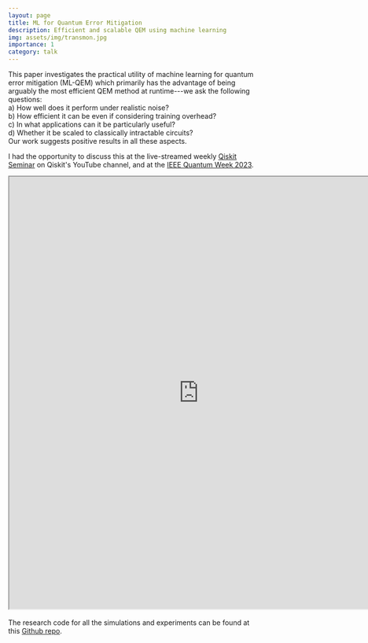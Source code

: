 ```yaml
---
layout: page
title: ML for Quantum Error Mitigation
description: Efficient and scalable QEM using machine learning
img: assets/img/transmon.jpg
importance: 1
category: talk
---
```


This paper investigates the practical utility of machine learning for quantum error mitigation (ML-QEM) which primarily has the advantage of being arguably the most efficient QEM method at runtime---we ask the following questions: <br>
a) How well does it perform under realistic noise? <br>
b) How efficient it can be even if considering training overhead? <br>
c) In what applications can it be particularly useful? <br>
d) Whether it be scaled to classically intractable circuits? <br>
Our work suggests positive results in all these aspects. <br>

I had the opportunity to discuss this at the live-streamed weekly <a href="https://www.youtube.com/live/w7GHPmfCzZs?si=MMaW3E6smH1is4rN">Qiskit Seminar</a> on Qiskit's YouTube channel, and at the <a href="https://qai-workshop.ornl.gov/schedule/">IEEE Quantum Week 2023</a>. 
<br>

<iframe src="https://drive.google.com/file/d/1MPEpSl4Sia9AQzX-tpA38a1SLq_Mv2F3/preview" width="770" height="880" allow="autoplay"></iframe>
<br>
<br>
The research code for all the simulations and experiments can be found at this <a href="https://github.com/qiskit-community/blackwater/tree/research">Github repo</a>.

